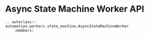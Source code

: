 # Async State Machine Worker API

```{eval-rst}
.. autoclass:: automation.workers.state_machine.AsyncStateMachineWorker
    :members:
